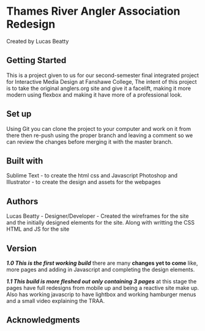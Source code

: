 # Thames River Angler Association Redesign
Created by Lucas Beatty

## Getting Started

This is a project given to us for our second-semester final integrated project for Interactive Media Design at Fanshawe College,  The intent of this project is to take the original anglers.org site and give it a facelift, making it more modern using flexbox and making it have more of a professional look.

## Set up

Using Git you can clone the project to your computer and work on it from there then re-push using the proper branch and leaving a comment so we can review the changes before merging it with the master branch.

## Built with

Sublime Text - to create the html css and Javascript
Photoshop and Illustrator - to create the design and assets for the webpages

## Authors

Lucas Beatty - Designer/Developer - Created the wireframes for the site and the initially designed elements for the site. Along with writting the CSS HTML and JS for the site

## Version

***1.0 This is the first working build*** there are many **changes yet to come** like, more pages and adding in Javascript and completing the design elements.

***1.1 This build is more fleshed out only containing 3 pages*** at this stage the pages have full redesigns from mobile up and being a reactive site make up. Also has working javascrip to have lightbox and working hamburger menus and a small video explaining the TRAA.

## Acknowledgments



